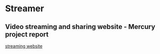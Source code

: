 # Streamer
## Video streaming and sharing website - Mercury project report
[streaming website](https://docs.google.com/document/d/1H9im3EQSAuRPnMMj09eZdfY7HSxmo4bmn4xmIVnBjEQ/edit#)
